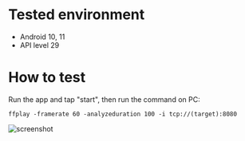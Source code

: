 # Tested environment
- Android 10, 11
- API level 29

# How to test
Run the app and tap "start", then run the command on PC:
```
ffplay -framerate 60 -analyzeduration 100 -i tcp://(target):8080
```

![screenshot](https://user-images.githubusercontent.com/29224/96333232-a6422b00-10a3-11eb-9a37-c356503f37f3.png)
